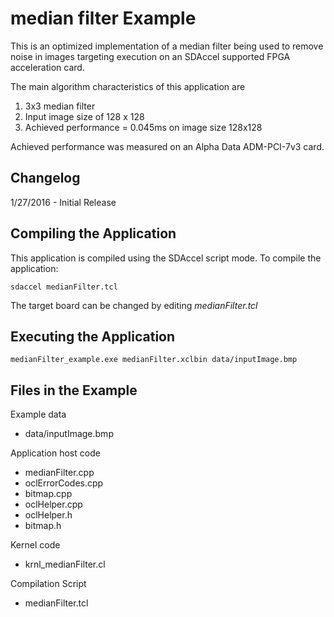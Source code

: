 median filter Example
===============================

This is an optimized implementation of a median filter being used to remove noise in images
targeting execution on an SDAccel supported FPGA acceleration card.

The main algorithm characteristics of this application are
1. 3x3 median filter
2. Input image size of 128 x 128
3. Achieved performance = 0.045ms on image size 128x128

Achieved performance was measured on an Alpha Data ADM-PCI-7v3 card.

Changelog
----------
1/27/2016 - Initial Release

Compiling the Application
---------------------------
This application is compiled using the SDAccel script mode.
To compile the application:

```
sdaccel medianFilter.tcl
```
The target board can be changed by editing *medianFilter.tcl*

Executing the Application
---------------------------
```
medianFilter_example.exe medianFilter.xclbin data/inputImage.bmp
```

Files in the Example
---------------------
Example data
- data/inputImage.bmp

Application host code
- medianFilter.cpp
- oclErrorCodes.cpp
- bitmap.cpp
- oclHelper.cpp
- oclHelper.h
- bitmap.h

Kernel code
- krnl_medianFilter.cl

Compilation Script
- medianFilter.tcl

